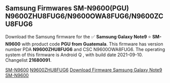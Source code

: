 <h2>Samsung Firmwares SM-N9600(PGU) N9600ZHU8FUG6/N9600OWA8FUG6/N9600ZCU8FUG6</h2>
Download the Samsung firmware for the ✅ <strong>Samsung Galaxy Note9 </strong> ⭐ <strong>SM-N9600</strong> with product code <strong>PGU</strong> <strong> from Guatemala</strong>. This firmware has version number PDA <strong>N9600ZHU8FUG6</strong> and CSC N9600OWA8FUG6. The operating system of this firmware is Android Q , with build date 2021-09-10. Changelist <strong>21680091</strong>.


[SM-N9600](https://samfirm.shop/samsung/model/SM-N9600)
[N9600ZHU8FUG6](https://samfirm.shop/samsung/pda/N9600ZHU8FUG6)
[Download Firmware Samsung Galaxy Note9 SM-N9600](https://samfirm.shop/samsung/firmware/455841)
